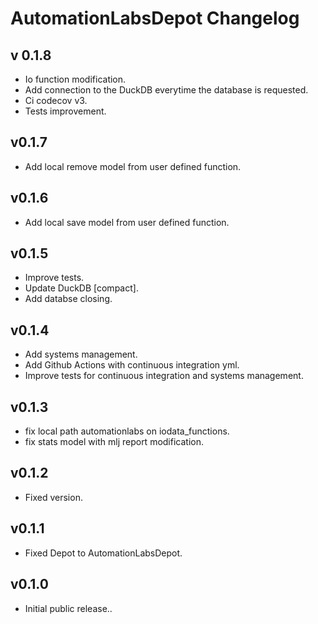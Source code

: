 # AutomationLabsDepot Changelog

## v 0.1.8

* Io function modification.
* Add connection to the DuckDB everytime the database is requested.
* Ci codecov v3.
* Tests improvement.

## v0.1.7

* Add local remove model from user defined function.

## v0.1.6

* Add local save model from user defined function.

## v0.1.5

* Improve tests.
* Update DuckDB [compact].
* Add databse closing.

## v0.1.4

* Add systems management.
* Add Github Actions with continuous integration yml.
* Improve tests for continuous integration and systems management.

## v0.1.3

* fix local path automationlabs on iodata_functions.
* fix stats model with mlj report modification.

## v0.1.2

 * Fixed version.

## v0.1.1

 * Fixed Depot to AutomationLabsDepot.

## v0.1.0

* Initial public release..
